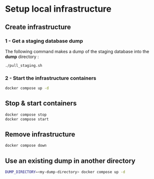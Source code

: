 # Setup local infrastructure

## Create infrastructure

### 1 - Get a staging database dump

The following command makes a dump of the staging database into the **dump** directory :

```bash
./pull_staging.sh
```

### 2 - Start the infrastructure containers

```bash
docker compose up -d
```

## Stop & start containers

```bash
docker compose stop
docker compose start
```

## Remove infrastructure

```bash
docker compose down
```

## Use an existing dump in another directory

```bash
DUMP_DIRECTORY=<my-dump-directory> docker compose up -d
```
